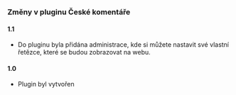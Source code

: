 ### Změny v pluginu České komentáře

#### 1.1

* Do pluginu byla přidána administrace, kde si můžete nastavit své vlastní řetězce, které se budou zobrazovat na webu.


#### 1.0

* Plugin byl vytvořen
